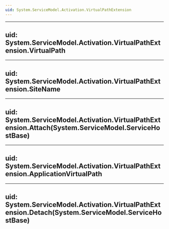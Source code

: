 ```yaml
---
uid: System.ServiceModel.Activation.VirtualPathExtension
---
```


---
uid: System.ServiceModel.Activation.VirtualPathExtension.VirtualPath
---

---
uid: System.ServiceModel.Activation.VirtualPathExtension.SiteName
---

---
uid: System.ServiceModel.Activation.VirtualPathExtension.Attach(System.ServiceModel.ServiceHostBase)
---

---
uid: System.ServiceModel.Activation.VirtualPathExtension.ApplicationVirtualPath
---

---
uid: System.ServiceModel.Activation.VirtualPathExtension.Detach(System.ServiceModel.ServiceHostBase)
---
